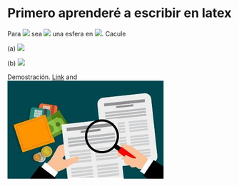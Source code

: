 # Primero aprenderé a escribir en latex

Para <img src="https://render.githubusercontent.com/render/math?math=d \in \mathbb N"> sea <img src="https://render.githubusercontent.com/render/math?math=\mathbb S^{d-1}:=\{x \in \mathbb R^d:||x||_2 =1\}"> una esfera en <img src="https://render.githubusercontent.com/render/math?math=\mathbb R^d">. Cacule 

(a) <img src="https://render.githubusercontent.com/render/math?math=\sup \{||x||_\infty : x \in \mathbb S^d \}">

(b) <img src="https://render.githubusercontent.com/render/math?math=\sup \{||x||_1 : x \in \mathbb S^1 \}">

Demostración.
[Link](https://pavelflores.github.io/Analisis/) and ![Image](analisis_1.jpg)
